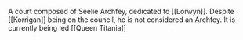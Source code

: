 A court composed of Seelie Archfey, dedicated to [[Lorwyn]]. Despite [[Korrigan]] being on the council, he is not considered an Archfey. It is currently being led [[Queen Titania]]